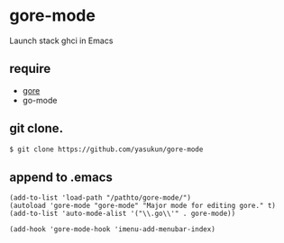 # gore-mode
Launch stack ghci in Emacs

## require

* [gore](https://github.com/motemen/gore)
* go-mode


## git clone.

```bash
$ git clone https://github.com/yasukun/gore-mode
```

## append to .emacs

```elisp
(add-to-list 'load-path "/pathto/gore-mode/")
(autoload 'gore-mode "gore-mode" "Major mode for editing gore." t)
(add-to-list 'auto-mode-alist '("\\.go\\'" . gore-mode))

(add-hook 'gore-mode-hook 'imenu-add-menubar-index)

```
